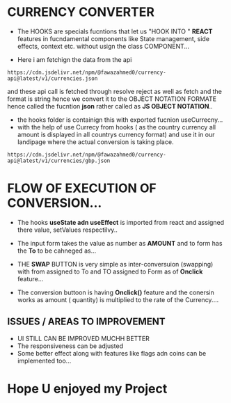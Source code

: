 # CURRENCY CONVERTER

- The HOOKS are specials fucntions that let us "HOOK INTO " **REACT** features in fucndamental components like State management, side effects, context etc. without usign the class COMPONENT...

- Here i am fetchign the data from the api 
``` link 
https://cdn.jsdelivr.net/npm/@fawazahmed0/currency-api@latest/v1/currencies.json

```
and these api call is fetched through resolve reject as well as fetch and the format is string hence we convert it to the OBJECT NOTATION FORMATE hence called the fucntion **json** rather called as **JS OBJECT NOTATION**..

- the hooks folder is containign this with exported fucnion useCurrecny...
- with the help of use Currecy from hooks ( as the country currency all amount is displayed in all countrys currency format) and use it in  our landipage where the actual  conversion is taking place.

```link
https://cdn.jsdelivr.net/npm/@fawazahmed0/currency-api@latest/v1/currencies/gbp.json

```

# FLOW OF EXECUTION OF CONVERSION...

- The hooks **useState adn useEffect** is imported from react and assigned there value, setValues respectilvy.. 
- The input form takes the value as number as **AMOUNT** and to form has the **To** to be cahneged as...

- THE **SWAP** BUTTON is very simple as inter-conversuion (swapping) with from assigned to To and TO assigned to Form as of **Onclick** feature...

- The conversion buttoon is having **Onclick()** feature and the conersin works as amount ( quantity) is multiplied to the rate of the Currency....


## ISSUES / AREAS TO IMPROVEMENT

- UI STILL CAN BE IMPROVED MUCHH BETTER
- The responsiveness can be adjusted
- Some better effect along with features like flags adn coins can be implemented too...

# Hope U enjoyed my Project


